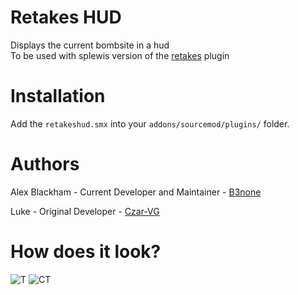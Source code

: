 # Retakes HUD
Displays the current bombsite in a hud  
To be used with splewis version of the [retakes](https://github.com/splewis/csgo-retakes) plugin

# Installation
Add the `retakeshud.smx` into your `addons/sourcemod/plugins/` folder.

# Authors
Alex Blackham - Current Developer and Maintainer - [B3none](https://github.com/b3none/)

Luke - Original Developer - [Czar-VG](https://github.com/Czar-VG/)

# How does it look?
![T](https://steamuserimages-a.akamaihd.net/ugc/937196994992026611/4775A7011E1AB4856189BB2DA3C1DF5B8E5FF245/)
![CT](https://steamuserimages-a.akamaihd.net/ugc/937196994992027300/FFFF6864F2268006C704B6981498334C85A7F385/?interpolation=lanczos-none&output-format=jpeg&output-quality=95&fit=inside%7C1024%3A576&composite-to=*,*%7C1024%3A576&background-color=black)
